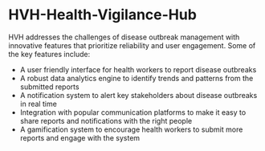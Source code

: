 # HVH-Health-Vigilance-Hub
HVH addresses the challenges of disease outbreak management with  innovative features that prioritize reliability and user engagement.
Some of the key features include:

- A user friendly interface for health workers to report disease outbreaks
- A robust data analytics engine to identify trends and patterns from the submitted reports
- A notification system to alert key stakeholders about disease outbreaks in real time
- Integration with popular communication platforms to make it easy to share reports and notifications with the right people
- A gamification system to encourage health workers to submit more reports and engage with the system
